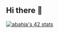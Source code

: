 ## Hi there 👋

[![abahja's 42 stats](https://badge.mediaplus.ma/colorfulwaves/abahja?UM6P=off)](https://github.com/oakoudad/badge42)
